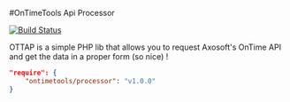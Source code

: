 #OnTimeTools Api Processor

[![Build Status](https://travis-ci.org/ontimetools/processor.svg)](https://travis-ci.org/ontimetools/processor)

OTTAP is a simple PHP lib that allows you to request Axosoft's OnTime API and get the data in a proper form (so nice) !

```json
"require": {
    "ontimetools/processor": "v1.0.0"
}
```